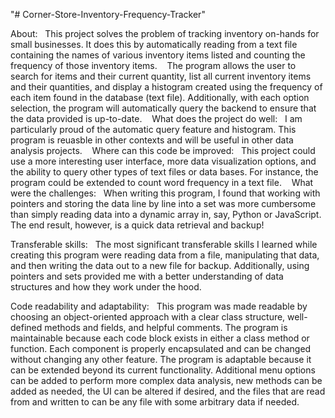 "# Corner-Store-Inventory-Frequency-Tracker" 

About:
  This project solves the problem of tracking inventory on-hands for small businesses. It does this by automatically reading from a text file containing the names of various inventory items listed and counting the frequency of those inventory items. 
  The program allows the user to search for items and their current quantity, list all current inventory items and their quantities, and display a histogram created using the frequency of each item found in the database (text file). Additionally, with each option selection, the program will automatically query the backend to ensure that the data provided is up-to-date.
  
What does the project do well:
  I am particularly proud of the automatic query feature and histogram. This program is reuasble in other contexts and will be useful in other data analysis projects.
  
Where can this code be improved:
  This project could use a more interesting user interface, more data visualization options, and the ability to query other types of text files or data bases. For instance, the program could be extended to count word frequency in a text file.
  
What were the challenges:
  When writing this program, I found that working with pointers and storing the data line by line into a set was more cumbersome than simply reading data into a dynamic array in, say, Python or JavaScript. The end result, however, is a quick data retrieval and backup!

Transferable skills:
  The most significant transferable skills I learned while creating this program were reading data from a file, manipulating that data, and then writing the data out to a new file for backup. Additionally, using pointers and sets provided me with a better understanding of data structures and how they work under the hood.

Code readability and adaptability:
  This program was made readable by choosing an object-oriented approach with a clear class structure, well-defined methods and fields, and helpful comments. The program is maintainable because each code block exists in either a class method or function. Each component is properly encapsulated and can be changed without changing any other feature. The program is adaptable because it can be extended beyond its current functionality. Additional menu options can be added to perform more complex data analysis, new methods can be added as needed, the UI can be altered if desired, and the files that are read from and written to can be any file with some arbitrary data if needed.
